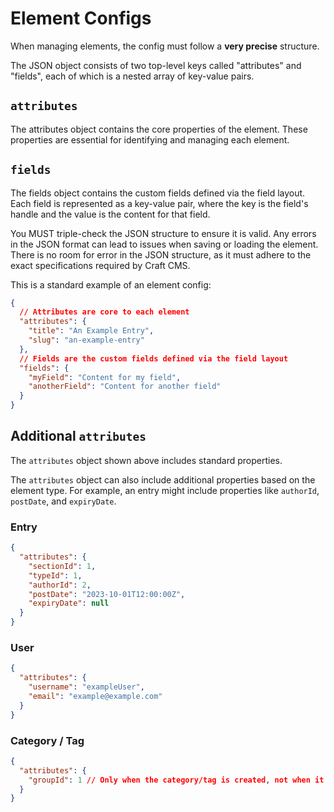 # Element Configs

When managing elements, the config must follow a **very precise** structure.

The JSON object consists of two top-level keys called "attributes" and "fields", each of which is a nested array of key-value pairs.

## `attributes`

The attributes object contains the core properties of the element. These properties are essential for identifying and managing each element.

## `fields`

The fields object contains the custom fields defined via the field layout. Each field is represented as a key-value pair, where the key is the field's handle and the value is the content for that field.

You MUST triple-check the JSON structure to ensure it is valid. Any errors in the JSON format can lead to issues when saving or loading the element. There is no room for error in the JSON structure, as it must adhere to the exact specifications required by Craft CMS.

This is a standard example of an element config:

```json
{
  // Attributes are core to each element
  "attributes": {
    "title": "An Example Entry",
    "slug": "an-example-entry"
  },
  // Fields are the custom fields defined via the field layout
  "fields": {
    "myField": "Content for my field",
    "anotherField": "Content for another field"
  }
}
```

## Additional `attributes`

The `attributes` object shown above includes standard properties.

The `attributes` object can also include additional properties based on the element type. For example, an entry might include properties like `authorId`, `postDate`, and `expiryDate`.

### Entry

```json
{
  "attributes": {
    "sectionId": 1,
    "typeId": 1,
    "authorId": 2,
    "postDate": "2023-10-01T12:00:00Z",
    "expiryDate": null
  }
}
```

### User

```json
{
  "attributes": {
    "username": "exampleUser",
    "email": "example@example.com"
  }
}
```

### Category / Tag

```json
{
  "attributes": {
    "groupId": 1 // Only when the category/tag is created, not when it is updated
  }
}
```
